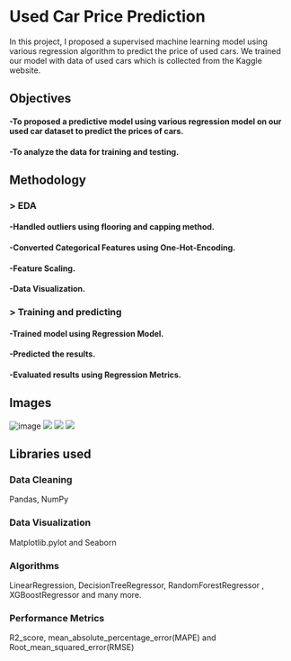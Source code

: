 
# Used Car Price Prediction
In this project, I proposed a supervised machine
learning model using various regression algorithm to predict the price of used cars.
We trained our model with data of used cars which is collected from the Kaggle website.

## Objectives
#### -To proposed a predictive model using various regression model on our used car dataset to predict the prices of cars.
#### -To analyze the data for training and testing.

## Methodology
### > EDA
#### -Handled outliers using flooring and capping method.
#### -Converted Categorical Features using One-Hot-Encoding.
#### -Feature Scaling.
#### -Data Visualization.
### > Training and predicting
#### -Trained model using Regression Model.
#### -Predicted the results.
#### -Evaluated results using Regression Metrics.

## Images
![image](https://user-images.githubusercontent.com/95271399/156746801-aca42f0f-da7d-4b47-a4c7-6b7d798ea3b7.png)
<img src ="https://user-images.githubusercontent.com/95271399/156744672-388f9369-62be-4aca-84d3-89897afc637d.PNG">
<img src ="https://user-images.githubusercontent.com/95271399/156744676-0c8c48fe-fc5d-4f08-8d64-c8fd8e8acf59.PNG">
<img src ="https://user-images.githubusercontent.com/95271399/156744664-eb679ece-f7b8-4ce7-a4ae-82d29a56f524.PNG">

## Libraries used

### Data Cleaning
Pandas, NumPy

### Data Visualization
Matplotlib.pylot and Seaborn

### Algorithms
LinearRegression, DecisionTreeRegressor, RandomForestRegressor , XGBoostRegressor and many more.

### Performance Metrics
R2_score, mean_absolute_percentage_error(MAPE) and Root_mean_squared_error(RMSE)
